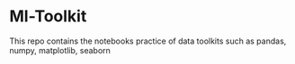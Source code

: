 # Ml-Toolkit
This repo contains the notebooks practice of data toolkits such as pandas, numpy, matplotlib, seaborn
